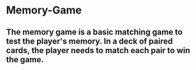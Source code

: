 # Memory-Game

## The memory game is a basic matching game to test the player's memory. In a deck of paired cards, the player needs to match each pair to win the game.
